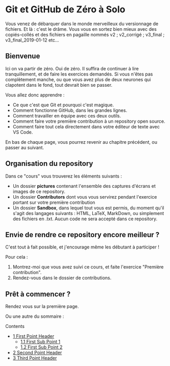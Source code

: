 # Git et GitHub de Zéro à Solo

Vous venez de débarquer dans le monde merveilleux du versionnage de fichiers. Et là : c'est le drâme. Vous vous en sortez bien mieux avec des copiés-collés et des fichiers en pagaille nommés v2 ; v2_corrigé ; v3_final ; v3_final_2019-01-12 etc...

## Bienvenue <a id="Bienvenu"></a>

Ici on va partir de zéro. Oui de zéro. Il suffira de continuer à lire tranquillement, et de faire les exercices demandés. Si vous n'êtes pas complètement manche, ou que vous avez plus de deux neurones qui clapotent dans le fond, tout devrait bien se passer.

Vous allez donc apprendre : 

- Ce que c'est que Git et pourquoi c'est magique.
- Comment fonctionne GitHub, dans les grandes lignes.
- Comment travailler en équipe avec ces deux outils.
- Comment faire votre première contribution à un repository open source.
- Comment faire tout cela directement dans votre éditeur de texte avec VS Code.

En bas de chaque page, vous pourrez revenir au chapitre précédent, ou passer au suivant.



## Organisation du repository

Dans ce "cours" vous trouverez les éléments suivants : 

- Un dossier **pictures** contenant l'ensemble des captures d'écrans et images de ce repository.
- Un dossier **Contributors** dont vous vous servirez pendant l'exercice portant sur votre première contribution
- Un dossier **Sandbox**, dans lequel tout vous est permis, du moment qu'il s'agit des langages suivants : HTML, LaTeX, MarkDown, ou simplement des fichiers en .txt. Aucun code ne sera accepté dans ce repository.



## Envie de rendre ce repository  encore meilleur ?

C'est tout à fait possible, et j'encourage même les débutant à participer !

Pour cela : 

1. Montrez-moi que vous avez suivi ce cours, et faite l'exercice "Première contribution".
2. Rendez-vous dans le dossier de contributions.



## Prêt à commencer ?

Rendez vous sur la première page.

Ou une autre du sommaire : 



<div id="toc_container">
<p class="toc_title">Contents</p>
<ul class="toc_list">
  <li><a href="#First_Point_Header">1 First Point Header</a>
  <ul>
    <li><a href="#First_Sub_Point_1">1.1 First Sub Point 1</a></li>
    <li><a href="#First_Sub_Point_2">1.2 First Sub Point 2</a></li>
  </ul>
</li>
<li><a href="#Second_Point_Header">2 Second Point Header</a></li>
<li><a href="#Third_Point_Header">3 Third Point Header</a></li>
</ul>
</div>

